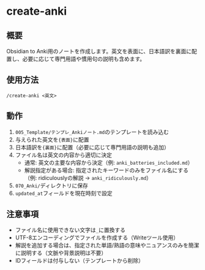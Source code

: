 # create-anki

## 概要
Obsidian to Anki用のノートを作成します。英文を表面に、日本語訳を裏面に配置し、必要に応じて専門用語や慣用句の説明も含めます。

## 使用方法
```
/create-anki <英文>
```

## 動作
1. `005_Template/テンプレ_Ankiノート.md`のテンプレートを読み込む
2. 与えられた英文を`{表面}`に配置
3. 日本語訳を`{裏面}`に配置（必要に応じて専門用語の説明も追加）
4. ファイル名は英文の内容から適切に決定
   - 通常: 英文の主要な内容から決定（例: `anki_batteries_included.md`）
   - 解説指定がある場合: 指定されたキーワードのみをファイル名にする（例: ridiculouslyの解説 → `anki_ridiculously.md`）
5. `070_Anki/`ディレクトリに保存
6. `updated_at`フィールドを現在時刻で設定

## 注意事項
- ファイル名に使用できない文字は`_`に置換する
- UTF-8エンコーディングでファイルを作成する（Writeツール使用）
- 解説を追加する場合は、指定された単語/熟語の意味やニュアンスのみを簡潔に説明する（文脈や背景説明は不要）
- IDフィールドは付与しない（テンプレートから削除）
